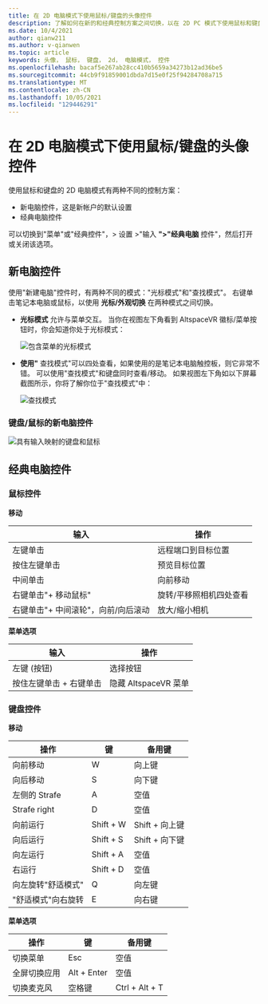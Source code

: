 ```yaml
---
title: 在 2D 电脑模式下使用鼠标/键盘的头像控件
description: 了解如何在新的和经典控制方案之间切换，以在 2D PC 模式下使用鼠标和键盘移动头像。
ms.date: 10/4/2021
author: qianw211
ms.author: v-qianwen
ms.topic: article
keywords: 头像， 鼠标， 键盘， 2d， 电脑模式， 控件
ms.openlocfilehash: bacaf5e267ab28cc410b5659a34273b12ad36be5
ms.sourcegitcommit: 44cb9f91859001dbda7d15e0f25f94284708a715
ms.translationtype: MT
ms.contentlocale: zh-CN
ms.lasthandoff: 10/05/2021
ms.locfileid: "129446291"
---
```

# <a name="avatar-controls-with-mousekeyboard-in-2d-pc-mode"></a>在 2D 电脑模式下使用鼠标/键盘的头像控件

使用鼠标和键盘的 2D 电脑模式有两种不同的控制方案：
* 新电脑控件，这是新帐户的默认设置
* 经典电脑控件

可以切换到"菜单"或"经典控件"，> 设置 >"输入 **">"经典电脑** 控件"，然后打开或关闭该选项。

## <a name="new-pc-controls"></a>新电脑控件

使用"新建电脑"控件时，有两种不同的模式："光标模式"和"查找模式"。 右键单击笔记本电脑或鼠标，以使用 **光标/外观切换** 在两种模式之间切换。

* **光标模式** 允许与菜单交互。 当你在视图左下角看到 AltspaceVR 徽标/菜单按钮时，你会知道你处于光标模式：

    ![包含菜单的光标模式](images/avatar-controls-img-01.png)

* **使用"** 查找模式"可以四处查看，如果使用的是笔记本电脑触控板，则它非常不错。 可以使用"查找模式"和键盘同时查看/移动。 如果视图左下角如以下屏幕截图所示，你将了解你位于"查找模式"中：

    ![查找模式](images/avatar-controls-img-02.png)

### <a name="new-pc-controls-for-keyboard--mouse"></a>键盘/鼠标的新电脑控件

![具有输入映射的键盘和鼠标](images/keyboard-mouse-controls.svg)

## <a name="classic-pc-controls"></a>经典电脑控件 

### <a name="mouse-controls"></a>鼠标控件

**移动**

| 输入 | 操作 |
|---|---|
| 左键单击 | 远程端口到目标位置 |
| 按住左键单击 | 预览目标位置 |
| 中间单击 | 向前移动 |
| 右键单击"+ 移动鼠标" | 旋转/平移照相机四处查看 |
| 右键单击"+ 中间滚轮"，向前/向后滚动 | 放大/缩小相机 |

**菜单选项**

| 输入 | 操作 |
|---|---|
| 左键 (按钮)  | 选择按钮 |
| 按住左键单击 + 右键单击 | 隐藏 AltspaceVR 菜单 |

### <a name="keyboard-controls"></a>键盘控件

**移动**

| 操作 | 键 | 备用键 |
|---|---|---|
| 向前移动 | W | 向上键 |
| 向后移动 | S | 向下键 |
| 左侧的 Strafe | A | 空值 |
| Strafe right | D | 空值 |
| 向前运行 | Shift + W | Shift + 向上键 |
| 向后运行 | Shift + S | Shift + 向下键 |
| 向左运行 | Shift + A | 空值 |
| 右运行 | Shift + D | 空值 |
| 向左旋转"舒适模式" | Q | 向左键 |
| "舒适模式"向右旋转 | E | 向右键 |

**菜单选项**

| 操作 | 键 | 备用键 |
|---|---|---|
| 切换菜单 | Esc | 空值 |
| 全屏切换应用 | Alt + Enter | 空值 |
| 切换麦克风 | 空格键 | Ctrl + Alt + T |